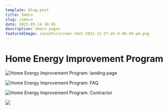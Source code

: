 ```yaml
---
template: blog-post
title: Smeco
slug: /smeco
date: 2023-03-14 16:45
description: Smeco pages
featuredImage: /assets/screen-shot-2022-11-27-at-4.46.49-pm.png
---
```

# Home Energy Improvement Program

![Home Energy Improvement Program: landing page](/assets/screencapture-smeco-coop-2022-11-27-16_47_54.png "Home Energy Improvement Program: landing page")

![Home Energy Improvement Program: FAQ](/assets/screencapture-smeco-coop-2022-11-27-16_50_34.png "Home Energy Improvement Program: FAQ")

![Home Energy Improvement Program: Contractor](/assets/screencapture-smeco-coop-2022-11-27-16_52_06.png "Home Energy Improvement Program: Contractor")

![](/assets/screenshot-2023-06-15-at-5.28.25-pm.png)